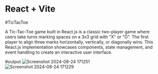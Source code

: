 # React + Vite

#TicTacToe 

A Tic-Tac-Toe game built in React.js is a classic two-player game where users take turns marking spaces on a 3x3 grid with "X" or "O". The first player to align three marks horizontally, vertically, or diagonally wins. This React.js implementation showcases components, state management, and event handling to create an interactive user interface.

#output
![Screenshot 2024-08-24 171251](https://github.com/user-attachments/assets/fd083a42-b847-4ac6-806a-0838284174f9)
![Screenshot 2024-08-24 171229](https://github.com/user-attachments/assets/9e974a4d-e854-4b32-99fc-0684d70632ba)
